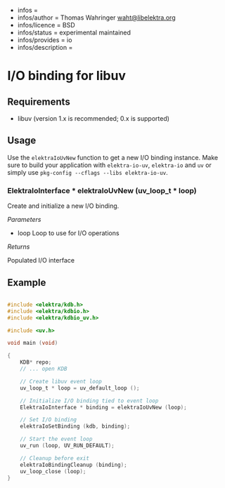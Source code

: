 - infos =
- infos/author = Thomas Wahringer <waht@libelektra.org>
- infos/licence = BSD
- infos/status = experimental maintained
- infos/provides = io
- infos/description =

# I/O binding for libuv

## Requirements

- libuv (version 1.x is recommended; 0.x is supported)

## Usage

Use the `elektraIoUvNew` function to get a new I/O binding instance.
Make sure to build your application with `elektra-io-uv`, `elektra-io` and `uv` or
simply use `pkg-config --cflags --libs elektra-io-uv`.

### ElektraIoInterface * elektraIoUvNew (uv_loop_t * loop)

Create and initialize a new I/O binding.

*Parameters*

- loop Loop to use for I/O operations

*Returns*

Populated I/O interface

## Example

```C

#include <elektra/kdb.h>
#include <elektra/kdbio.h>
#include <elektra/kdbio_uv.h>

#include <uv.h>

void main (void)

{
	KDB* repo;
	// ... open KDB

	// Create libuv event loop
	uv_loop_t * loop = uv_default_loop ();

	// Initialize I/O binding tied to event loop
	ElektraIoInterface * binding = elektraIoUvNew (loop);

	// Set I/O binding
	elektraIoSetBinding (kdb, binding);

	// Start the event loop
	uv_run (loop, UV_RUN_DEFAULT);

	// Cleanup before exit
	elektraIoBindingCleanup (binding);
	uv_loop_close (loop);
}

```
